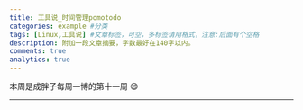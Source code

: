 ```yaml
---
title: 工具说_时间管理pomotodo
categories: example #分类
tags: [Linux,工具说] #文章标签，可空，多标签请用格式，注意:后面有个空格
description: 附加一段文章摘要，字数最好在140字以内。
comments: true
analytics: true
---
```


本周是成胖子每周一博的第十一周 :smile:

---

<!--more-->
